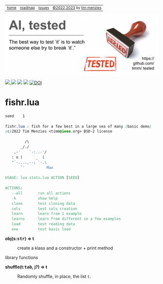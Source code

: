 <small><p>&nbsp;
<a name=top></a>
<table><tr> 
<td><a href="/README.md#top">home</a>
<td><a href="/ROADMAP.md">roadmap</a>
<td><a href="http:github.com/timm/tested/issues">issues</a>
<td> <a href="/LICENSE.md">&copy;2022,2023</a> by <a href="http://menzies.us">tim menzies</a>
</tr></table></small>
<img  align=center width=600 src="/docs/img/banner.png"></p>
<p> <img src="https://img.shields.io/badge/task-ai-blueviolet"><a
href="https://github.com/timm/tested/actions/workflows/tests.yml"> <img 
 src="https://github.com/timm/tested/actions/workflows/tests.yml/badge.svg"></a> <img 
 src="https://img.shields.io/badge/language-lua-orange"> <img 
 src="https://img.shields.io/badge/purpose-teaching-yellow"> <a 
 href="https://zenodo.org/badge/latestdoi/569981645"> <img 
 src="https://zenodo.org/badge/569981645.svg" alt="DOI"></a></p>


# fishr.lua

```css
seed	1

fishr.lua : fish for a few best in a large sea of many (basic demo)
(c)2022 Tim Menzies <timm@ieee.org> BSD-2 license
   
         /\
       _/./
    ,-'    `-:..-'/
   : o )      _  (
   "`-....,--; `-.\
       `'          Max

USAGE: lua stats.lua ACTION [SEED]

ACTIONS:
   --all       run all actions
   -h          show help
   clone       test cloning data
   cols        test cols creation
   learn       learn from 1 example
   learns      learn from different in a few examples
   load        test reading data
   one         test basic load
```
 

<dl>
<dt><b> obj(s:<tt>str</tt>) &rArr;  t </b></dt><dd>

 create a klass and a constructor + print method

</dd>
</dl>

library functions	

<dl>
<dt><b> shuffle(t:<tt>tab</tt>,    j?) &rArr;  t </b></dt><dd>

  Randomly shuffle, in place, the list `t`.

</dd>
</dl>

